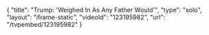 {
    "title": "Trump: 'Weighed In As Any Father Would'",
    "type": "solo",
    "layout": "iframe-static",
    "videoId": "123195982",
    "url": "\/tvpembed\/123195982"
}